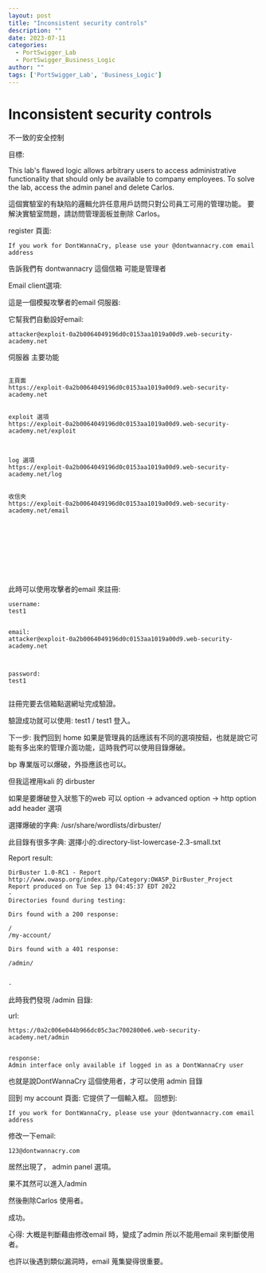 ```yaml
---
layout: post
title: "Inconsistent security controls"
description: ""
date: 2023-07-11
categories:
  - PortSwigger_Lab
  - PortSwigger_Business_Logic
author: ""
tags: ['PortSwigger_Lab', 'Business_Logic']
---
```






# Inconsistent security controls


不一致的安全控制


目標:

This lab's flawed logic allows arbitrary users to access administrative functionality that should only be available to company employees. To solve the lab, access the admin panel and delete Carlos.

這個實驗室的有缺陷的邏輯允許任意用戶訪問只對公司員工可用的管理功能。 要解決實驗室問題，請訪問管理面板並刪除 Carlos。




register 頁面:

```
If you work for DontWannaCry, please use your @dontwannacry.com email address
```
告訴我們有 dontwannacry 這個信箱 可能是管理者





Email client選項:

這是一個模擬攻擊者的email 伺服器:

它幫我們自動設好email:
```
attacker@exploit-0a2b0064049196d0c0153aa1019a00d9.web-security-academy.net
```

伺服器 主要功能
```

主頁面
https://exploit-0a2b0064049196d0c0153aa1019a00d9.web-security-academy.net


exploit 選項
https://exploit-0a2b0064049196d0c0153aa1019a00d9.web-security-academy.net/exploit



log 選項
https://exploit-0a2b0064049196d0c0153aa1019a00d9.web-security-academy.net/log


收信夾
https://exploit-0a2b0064049196d0c0153aa1019a00d9.web-security-academy.net/email










```




此時可以使用攻擊者的email 來註冊:


```
username:
test1


email:
attacker@exploit-0a2b0064049196d0c0153aa1019a00d9.web-security-academy.net



password:
test1


```


註冊完要去信箱點選網址完成驗證。


驗證成功就可以使用:
test1 / test1 登入。




下一步:
我們回到 home 如果是管理員的話應該有不同的選項按鈕，也就是說它可能有多出來的管理介面功能，這時我們可以使用目錄爆破。


bp 專業版可以爆破，外掛應該也可以。


但我這裡用kali 的 dirbuster


如果是要爆破登入狀態下的web 可以
option -> advanced option -> http option
add header 選項


選擇爆破的字典:
/usr/share/wordlists/dirbuster/

此目錄有很多字典:
選擇小的:directory-list-lowercase-2.3-small.txt


Report result:
```
DirBuster 1.0-RC1 - Report
http://www.owasp.org/index.php/Category:OWASP_DirBuster_Project
Report produced on Tue Sep 13 04:45:37 EDT 2022
-
Directories found during testing:

Dirs found with a 200 response:

/
/my-account/

Dirs found with a 401 response:

/admin/


-

```

此時我們發現  /admin 目錄:


url:
```
https://0a2c006e044b966dc05c3ac7002800e6.web-security-academy.net/admin


response:
Admin interface only available if logged in as a DontWannaCry user

```
也就是說DontWannaCry 這個使用者，才可以使用 admin 目錄




回到 my account 頁面:
它提供了一個輸入框。
回想到:
```
If you work for DontWannaCry, please use your @dontwannacry.com email address
```


修改一下email:

```
123@dontwannacry.com
```

居然出現了， admin panel 選項。

果不其然可以進入/admin

然後刪除Carlos 使用者。

成功。




心得:
大概是判斷藉由修改email 時，變成了admin 所以不能用email 來判斷使用者。

也許以後遇到類似漏洞時，email 蒐集變得很重要。





